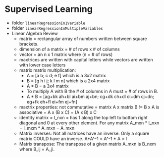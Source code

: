 Supervised Learning
===================

+ folder ```linearRegressionIn1Variable```
+ folder ```linearRegressionInMultipleVariables```
+ Linear Algebra Review
    - matrix = rectangular array of numbers written between square brackets.
    - dimension of a matrix = # of rows x # of columns
    - vector = an n x 1 matrix where (n = # of rows)
    - maxtrices are written with capital letters while vectors are written with lower case letters
    - matrix matrix multiplication:
        + A = [a b; c d; e f] which is a 3x2 matrix
        + B = [g h i j; k l m n] which is a 2x4 matrix
        + A * B = a 3x4 matrix
        + To multiply A with B the # of columns in A must = # of rows in B.
        + A * B = [ag+bk ah+bl ai+bm aj+bn; cg+dk ch+dl ci+dm cj+dn; eg+fk eh+fl ei+fm ej+fn]
    - maxtrix properties: 
    not commutative = matrix A x matrix B != B x A 
    is associative = A x (B x C) = (A x B) x C
    - identity matrix = I_nxn = has 1 along the top left to bottom right diagonal and 0 at every other element. For any matrix A_mxn * I_nxn = I_mxm * A_mxn = A_mxn
    - Matrix inverses: Not all matrices have an inverse. Only a square matrix COULD have an inverse. A*A^-1 = A^-1 * A = I
    - Matrix transpose: The transpose of a given matrix A_mxn is B_nxm where B_ij = A_ji.

    




